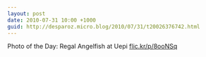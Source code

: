 ```yaml
---
layout: post
date: 2010-07-31 10:00 +1000
guid: http://desparoz.micro.blog/2010/07/31/t20026376742.html
---
```

Photo of the Day: Regal Angelfish at Uepi [flic.kr/p/8ooNSq](http://flic.kr/p/8ooNSq)
